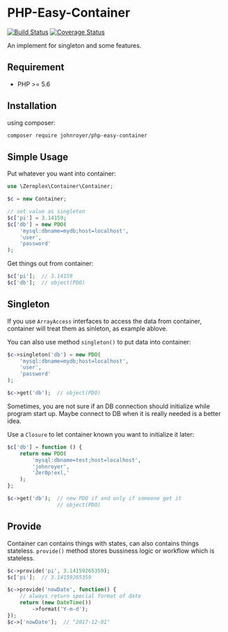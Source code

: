 # PHP-Easy-Container  

[![Build Status](https://travis-ci.org/johnroyer/php-easy-container.svg?branch=master)](https://travis-ci.org/johnroyer/php-easy-container)
[![Coverage Status](https://coveralls.io/repos/github/johnroyer/php-easy-container/badge.svg)](https://coveralls.io/github/johnroyer/php-easy-container)

An implement for singleton and some features.


## Requirement

- PHP >= 5.6

## Installation

using composer:

```bash
composer require johnroyer/php-easy-container
```


## Simple Usage

Put whatever you want into container:

```php
use \Zeroplex\Container\Container;

$c = new Container;

// set value as singleton
$c['pi'] = 3.14159;
$c['db'] = new PDO(
    'mysql:dbname=mydb;host=localhost',
    'user',
    'password'
);
```

Get things out from container:

```php
$c['pi'];  // 3.14159
$c['db'];  // object(PDO)
```


## Singleton

If you use `ArrayAccess` interfaces to access the data from container, container will treat them as sinleton, as example ablove.

You can also use method `singleton()` to put data into container:

```php
$c->singleton('db') = new PDO(
    'mysql:dbname=mydb;host=localhost',
    'user',
    'password'
);

$c->get('db');  // object(PDO)
```


Sometimes, you are not sure if an DB connection should initialize while program start up. Maybe connect to DB when it is really needed is a better idea.

Use a `Closure` to let container known you want to initialize it later:

```php
$c['db'] = function () {
    return new PDO(
        'mysql:dbname=test;host=localhost',
        'johnroyer',
        'Zer0p!exl,'
    );
};

$c->get('db');  // new PDO if and only if someone get it
                // object(PDO)
```




## Provide

Container can contains things with states, can also contains things stateless. `provide()` method stores bussiness logic or workflow which is stateless.

```php
$c->provide('pi', 3.14159265359);
$c['pi'];  // 3.14159265359

$c->provide('nowDate', function() {
    // always return special format of date
    return (new DateTime())
        ->format('Y-m-d');
});
$c->['nowDate'];  // "2017-12-01"
```
